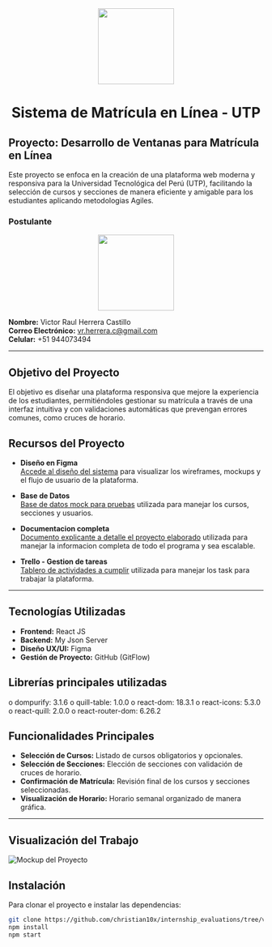 <tr>
  <div align='center'>
    <img src="https://res.cloudinary.com/djia8bsvr/image/upload/v1727060006/crwtyws8oaford8wwqd7.png"width="150" height="150">
    </div>
</tr>
 <h1 align="center">Sistema de Matrícula en Línea - UTP
 </h1>

<p align="center">

## Proyecto: Desarrollo de Ventanas para Matrícula en Línea
Este proyecto se enfoca en la creación de una plataforma web moderna y responsiva para la Universidad Tecnológica del Perú (UTP), facilitando la selección de cursos y secciones de manera eficiente y amigable para los estudiantes aplicando metodologias Agiles.

### **Postulante**

<tr>
  <div align='center'>
    <img src="https://res.cloudinary.com/djia8bsvr/image/upload/v1726960494/lgo85j9pcoqysduke6im.jpg"width="150" height="150">
    </div>
</tr>

**Nombre:** Victor Raul Herrera Castillo  
**Correo Electrónico:** vr.herrera.c@gmail.com  
**Celular:** +51 944073494

---

## Objetivo del Proyecto
El objetivo es diseñar una plataforma responsiva que mejore la experiencia de los estudiantes, permitiéndoles gestionar su matrícula a través de una interfaz intuitiva y con validaciones automáticas que prevengan errores comunes, como cruces de horario.

## Recursos del Proyecto
- **Diseño en Figma**  
  [Accede al diseño del sistema](https://www.figma.com/design/Ma67eXpIZZI7NaucEHaaoP/Matricula---UTP?node-id=0-1&t=wpVkFaRWF2Qz73U2-1) para visualizar los wireframes, mockups y el flujo de usuario de la plataforma.

- **Base de Datos**  
  [Base de datos mock para pruebas](https://my-json-server.typicode.com/VictorHerrera10/VictorHerrera10-db) utilizada para manejar los cursos, secciones y usuarios.

- **Documentacion completa**  
  [Documento explicante a detalle el proyecto elaborado](https://docs.google.com/document/d/1goSHyJhK_fLRW6kL0ITh-gvUXZ2ER8S_/edit?usp=sharing&ouid=102603113869228574044&rtpof=true&sd=true) utilizada para manejar la informacion completa de todo el programa y sea escalable.

- **Trello - Gestion de tareas**  
  [Tablero de actividades a cumplir](https://trello.com/invite/b/66f193e6ed857af47cd66550/ATTIb0670ab931940aa837851defb1a54090AD8E79B8/matricula-linea) utilizada para manejar los task para trabajar la plataforma.
  

---

## Tecnologías Utilizadas
- **Frontend:** React JS
- **Backend:** My Json Server
- **Diseño UX/UI:** Figma
- **Gestión de Proyecto:** GitHub (GitFlow)

## Librerías principales utilizadas
o	dompurify: 3.1.6
o	quill-table: 1.0.0
o	react-dom: 18.3.1
o	react-icons: 5.3.0
o	react-quill: 2.0.0
o	react-router-dom: 6.26.2


## Funcionalidades Principales
- **Selección de Cursos:** Listado de cursos obligatorios y opcionales.
- **Selección de Secciones:** Elección de secciones con validación de cruces de horario.
- **Confirmación de Matrícula:** Revisión final de los cursos y secciones seleccionadas.
- **Visualización de Horario:** Horario semanal organizado de manera gráfica.

---

## Visualización del Trabajo
![Mockup del Proyecto](https://res.cloudinary.com/djia8bsvr/image/upload/v1727105122/esenfr3oydjutcfu17gl.png)

## Instalación
Para clonar el proyecto e instalar las dependencias:

```bash
git clone https://github.com/christian10x/internship_evaluations/tree/victor_herrera_front_end
npm install
npm start
